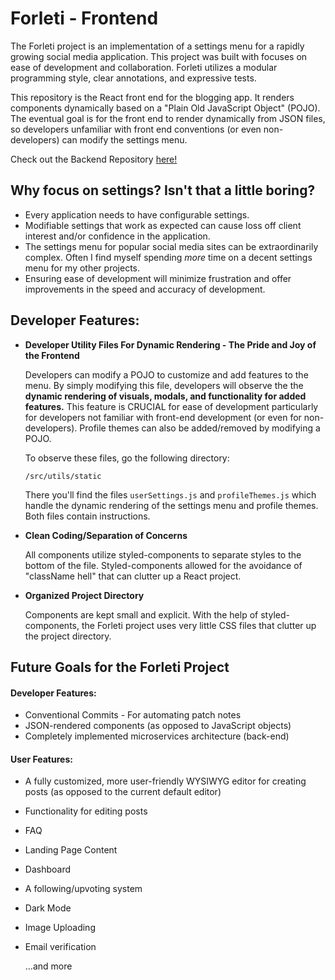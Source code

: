 # Forleti - Frontend
The Forleti project is an implementation of a settings menu for a rapidly growing social media application. This project was built with focuses on ease of development and collaboration.  Forleti utilizes a modular programming style, clear annotations, and expressive tests.

This repository is the React front end for the blogging app. It renders components dynamically based on a "Plain Old JavaScript Object" (POJO). The eventual goal is for the front end to render dynamically from JSON files, so developers unfamiliar with front end conventions (or even non-developers) can modify the settings menu.

Check out the Backend Repository [here!](https://github.com/nbry/forleti-be)

## Why focus on settings? Isn't that a little boring?

- Every application needs to have configurable settings.
- Modifiable settings that work as expected can cause loss off client interest and/or confidence in the application.
- The settings menu for popular social media sites can be extraordinarily complex. Often I find myself spending *more* time on a decent settings menu for my other projects.
- Ensuring ease of development will minimize frustration and offer improvements in the speed and accuracy of development.

## Developer Features:

- **Developer Utility Files For Dynamic Rendering - The Pride and Joy of the Frontend**

	Developers can modify a POJO to customize and add features to the menu. By simply modifying this file, developers will observe the the **dynamic rendering of visuals, modals, and functionality for added features.** This feature is CRUCIAL for ease of development particularly for developers not familiar with front-end development (or even for non-developers). Profile themes can also be added/removed by modifying a POJO.

	To observe these files, go the following directory: 

	`/src/utils/static`

	There you'll find the files `userSettings.js` and `profileThemes.js` which handle the dynamic rendering of the settings menu and profile themes. Both files contain instructions.


- **Clean Coding/Separation of Concerns**  

	All components utilize styled-components to separate styles to the bottom of the file. Styled-components allowed for the avoidance of "className hell" that can clutter up a React project.


- **Organized Project Directory**

	Components are kept small and explicit. With the help of styled-components, the Forleti project uses very little CSS files that clutter up the project directory.



## Future Goals for the Forleti Project

#### Developer Features:

- Conventional Commits - For automating patch notes
- JSON-rendered components (as opposed to JavaScript objects)
- Completely implemented microservices architecture (back-end)

#### User Features:

- A fully customized, more user-friendly WYSIWYG editor for creating posts (as opposed to the current default editor)
- Functionality for editing posts
- FAQ
- Landing Page Content
- Dashboard
- A following/upvoting system
- Dark Mode
- Image Uploading
- Email verification

	…and more

